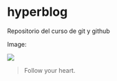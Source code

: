 # hyperblog
Repositorio del curso de git y github

Image:

![](https://pandao.github.io/editor.md/examples/images/4.jpg)

> Follow your heart.
